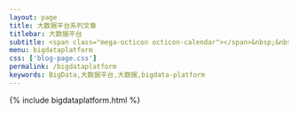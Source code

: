 ```yaml
---
layout: page
title: 大数据平台系列文章
titlebar: 大数据平台
subtitle: <span class="mega-octicon octicon-calendar"></span>&nbsp;&nbsp;专题系列： &nbsp;&nbsp; <a href ="http://www.buildupchao.cn/spark.html"><font color="#1A0DAB">Spark</font></a>&nbsp;&nbsp; <a href ="http://www.buildupchao.cn/hadoop.html"><font color="#EB9439">Hadoop</font></a>&nbsp;&nbsp; <a href ="http://www.buildupchao.cn/bigdata.html"><font color="#1E90FF">大数据</font></a>
menu: bigdataplatform
css: ['blog-page.css']
permalink: /bigdataplatform
keywords: BigData,大数据平台,大数据,bigdata-platform
---
```


{% include bigdataplatform.html %}
